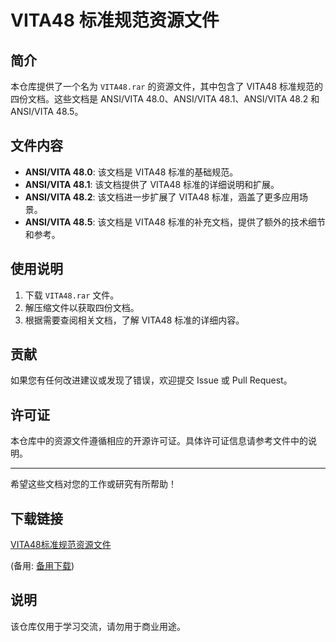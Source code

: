 # VITA48 标准规范资源文件

## 简介

本仓库提供了一个名为 `VITA48.rar` 的资源文件，其中包含了 VITA48 标准规范的四份文档。这些文档是 ANSI/VITA 48.0、ANSI/VITA 48.1、ANSI/VITA 48.2 和 ANSI/VITA 48.5。

## 文件内容

- **ANSI/VITA 48.0**: 该文档是 VITA48 标准的基础规范。
- **ANSI/VITA 48.1**: 该文档提供了 VITA48 标准的详细说明和扩展。
- **ANSI/VITA 48.2**: 该文档进一步扩展了 VITA48 标准，涵盖了更多应用场景。
- **ANSI/VITA 48.5**: 该文档是 VITA48 标准的补充文档，提供了额外的技术细节和参考。

## 使用说明

1. 下载 `VITA48.rar` 文件。
2. 解压缩文件以获取四份文档。
3. 根据需要查阅相关文档，了解 VITA48 标准的详细内容。

## 贡献

如果您有任何改进建议或发现了错误，欢迎提交 Issue 或 Pull Request。

## 许可证

本仓库中的资源文件遵循相应的开源许可证。具体许可证信息请参考文件中的说明。

---

希望这些文档对您的工作或研究有所帮助！

## 下载链接
[VITA48标准规范资源文件](https://pan.quark.cn/s/aaf5485b6932) 

(备用: [备用下载](https://pan.baidu.com/s/1Nf4GGIarrYiT9Z00UzKVLw?pwd=1234))

## 说明

该仓库仅用于学习交流，请勿用于商业用途。
